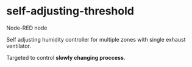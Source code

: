 # self-adjusting-threshold
Node-RED node

Self adjusting humidity controller for multiple zones with single exhaust ventilator.

Targeted to control **slowly changing proccess**.
